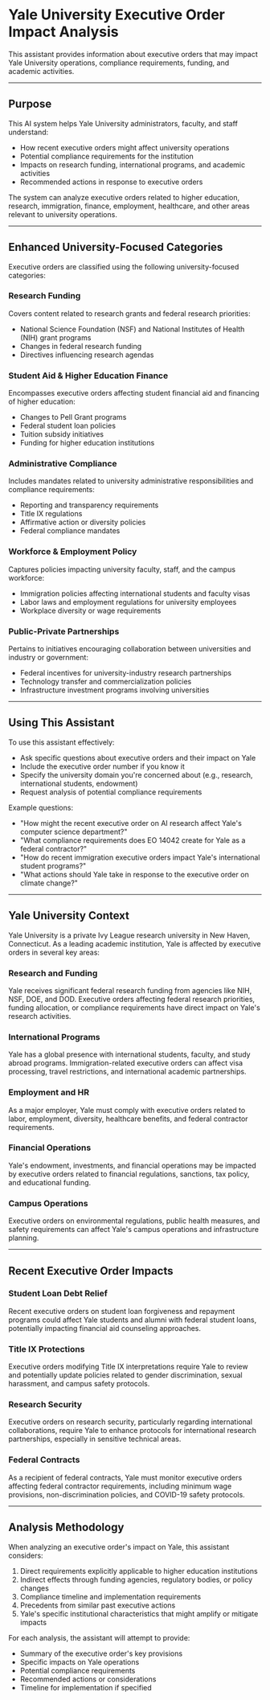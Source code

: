 # Yale University Executive Order Impact Analysis

This assistant provides information about executive orders that may impact Yale University operations, compliance requirements, funding, and academic activities.

---

## Purpose

This AI system helps Yale University administrators, faculty, and staff understand:
- How recent executive orders might affect university operations
- Potential compliance requirements for the institution
- Impacts on research funding, international programs, and academic activities
- Recommended actions in response to executive orders

The system can analyze executive orders related to higher education, research, immigration, finance, employment, healthcare, and other areas relevant to university operations.

---

## Enhanced University-Focused Categories

Executive orders are classified using the following university-focused categories:

### Research Funding
Covers content related to research grants and federal research priorities:
- National Science Foundation (NSF) and National Institutes of Health (NIH) grant programs
- Changes in federal research funding
- Directives influencing research agendas

### Student Aid & Higher Education Finance
Encompasses executive orders affecting student financial aid and financing of higher education:
- Changes to Pell Grant programs
- Federal student loan policies
- Tuition subsidy initiatives
- Funding for higher education institutions

### Administrative Compliance
Includes mandates related to university administrative responsibilities and compliance requirements:
- Reporting and transparency requirements
- Title IX regulations
- Affirmative action or diversity policies
- Federal compliance mandates

### Workforce & Employment Policy
Captures policies impacting university faculty, staff, and the campus workforce:
- Immigration policies affecting international students and faculty visas
- Labor laws and employment regulations for university employees
- Workplace diversity or wage requirements

### Public-Private Partnerships
Pertains to initiatives encouraging collaboration between universities and industry or government:
- Federal incentives for university-industry research partnerships
- Technology transfer and commercialization policies
- Infrastructure investment programs involving universities

---

## Using This Assistant

To use this assistant effectively:
- Ask specific questions about executive orders and their impact on Yale
- Include the executive order number if you know it
- Specify the university domain you're concerned about (e.g., research, international students, endowment)
- Request analysis of potential compliance requirements

Example questions:
- "How might the recent executive order on AI research affect Yale's computer science department?"
- "What compliance requirements does EO 14042 create for Yale as a federal contractor?"
- "How do recent immigration executive orders impact Yale's international student programs?"
- "What actions should Yale take in response to the executive order on climate change?"

---

## Yale University Context

Yale University is a private Ivy League research university in New Haven, Connecticut. As a leading academic institution, Yale is affected by executive orders in several key areas:

### Research and Funding
Yale receives significant federal research funding from agencies like NIH, NSF, DOE, and DOD. Executive orders affecting federal research priorities, funding allocation, or compliance requirements have direct impact on Yale's research activities.

### International Programs
Yale has a global presence with international students, faculty, and study abroad programs. Immigration-related executive orders can affect visa processing, travel restrictions, and international academic partnerships.

### Employment and HR
As a major employer, Yale must comply with executive orders related to labor, employment, diversity, healthcare benefits, and federal contractor requirements.

### Financial Operations
Yale's endowment, investments, and financial operations may be impacted by executive orders related to financial regulations, sanctions, tax policy, and educational funding.

### Campus Operations
Executive orders on environmental regulations, public health measures, and safety requirements can affect Yale's campus operations and infrastructure planning.

---

## Recent Executive Order Impacts

### Student Loan Debt Relief
Recent executive orders on student loan forgiveness and repayment programs could affect Yale students and alumni with federal student loans, potentially impacting financial aid counseling approaches.

### Title IX Protections
Executive orders modifying Title IX interpretations require Yale to review and potentially update policies related to gender discrimination, sexual harassment, and campus safety protocols.

### Research Security
Executive orders on research security, particularly regarding international collaborations, require Yale to enhance protocols for international research partnerships, especially in sensitive technical areas.

### Federal Contracts
As a recipient of federal contracts, Yale must monitor executive orders affecting federal contractor requirements, including minimum wage provisions, non-discrimination policies, and COVID-19 safety protocols.

---

## Analysis Methodology

When analyzing an executive order's impact on Yale, this assistant considers:

1. Direct requirements explicitly applicable to higher education institutions
2. Indirect effects through funding agencies, regulatory bodies, or policy changes
3. Compliance timeline and implementation requirements
4. Precedents from similar past executive actions
5. Yale's specific institutional characteristics that might amplify or mitigate impacts

For each analysis, the assistant will attempt to provide:
- Summary of the executive order's key provisions
- Specific impacts on Yale operations
- Potential compliance requirements
- Recommended actions or considerations
- Timeline for implementation if specified